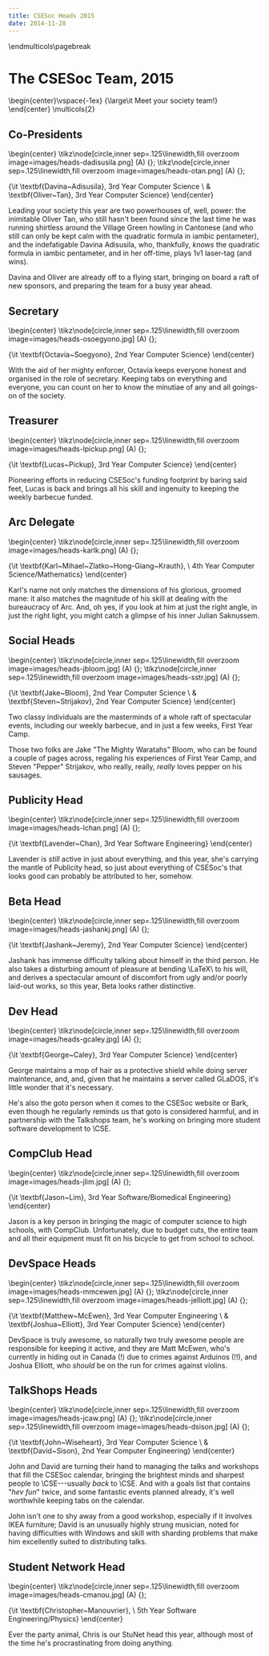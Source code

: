 ```yaml
---
title: CSESoc Heads 2015
date: 2014-11-28
---
```


\endmulticols\pagebreak

The CSESoc Team, 2015
=====================

\begin{center}\vspace{-1ex}
{\large\it Meet your society team!}
\end{center}
\multicols{2}

Co-Presidents
-------------

\begin{center}
\tikz\node[circle,inner sep=.125\linewidth,fill overzoom image=images/heads-dadisusila.png] (A) {};
\tikz\node[circle,inner sep=.125\linewidth,fill overzoom image=images/heads-otan.png] (A) {};

{\it \textbf{Davina~Adisusila}, 3rd Year Computer Science \\
  \& \textbf{Oliver~Tan}, 3rd Year Computer Science}
\end{center}

Leading your society this year are two powerhouses of, well, power:
the inimitable Oliver Tan, who still hasn't been found since the last
time he was running shirtless around the Village Green howling in
Cantonese (and who still can only be kept calm with the quadratic
formula in iambic pentameter), and the indefatigable Davina Adisusila,
who, thankfully, _knows_ the quadratic formula in iambic pentameter,
and in her off-time, plays 1v1 laser-tag (and wins).

Davina and Oliver are already off to a flying start, bringing on board
a raft of new sponsors, and preparing the team for a busy year ahead.

Secretary
---------

\begin{center}
\tikz\node[circle,inner sep=.125\linewidth,fill overzoom image=images/heads-osoegyono.jpg] (A) {};

{\it \textbf{Octavia~Soegyono}, 2nd Year Computer Science}
\end{center}

With the aid of her mighty enforcer, Octavia keeps everyone honest and
organised in the role of secretary.  Keeping tabs on everything and
everyone, you can count on her to know the minutiae of any and all
goings-on of the society.

Treasurer
---------

\begin{center}
\tikz\node[circle,inner sep=.125\linewidth,fill overzoom image=images/heads-lpickup.png] (A) {};

{\it \textbf{Lucas~Pickup}, 3rd Year Computer Science}
\end{center}

Pioneering efforts in reducing CSESoc's funding footprint by baring
said feet, Lucas is back and brings all his skill and ingenuity to
keeping the weekly barbecue funded.

Arc Delegate
------------

\begin{center}
\tikz\node[circle,inner sep=.125\linewidth,fill overzoom image=images/heads-karlk.png] (A) {};

{\it \textbf{Karl~Mihael~Zlatko~Hong-Giang~Krauth}, \\
  4th Year Computer Science/Mathematics}
\end{center}

Karl's name not only matches the dimensions of his glorious, groomed
mane: it also matches the magnitude of his skill at dealing with the
bureaucracy of Arc.  And, oh yes, if you look at him at just the right
angle, in just the right light, you might catch a glimpse of his inner
Julian Saknussem.

Social Heads
------------

\begin{center}
\tikz\node[circle,inner sep=.125\linewidth,fill overzoom image=images/heads-jbloom.jpg] (A) {};
\tikz\node[circle,inner sep=.125\linewidth,fill overzoom image=images/heads-sstr.jpg] (A) {};

{\it \textbf{Jake~Bloom}, 2nd Year Computer Science \\
  \& \textbf{Steven~Strijakov}, 2nd Year Computer Science}
\end{center}

Two classy individuals are the masterminds of a whole raft of
spectacular events, including our weekly barbecue, and in just a few
weeks, First Year Camp.

Those two folks are Jake "The Mighty Waratahs" Bloom, who can be found
a couple of pages across, regaling his experiences of First Year Camp,
and Steven "Pepper" Strijakov, who really, really, _really_ loves
pepper on his sausages.

Publicity Head
--------------

\begin{center}
\tikz\node[circle,inner sep=.125\linewidth,fill overzoom image=images/heads-lchan.png] (A) {};

{\it \textbf{Lavender~Chan}, 3rd Year Software Engineering}
\end{center}

Lavender is _still_ active in just about everything, and this year,
she's carrying the mantle of Publicity head, so just about everything
of CSESoc's that looks good can probably be attributed to her,
somehow.

Beta Head
---------

\begin{center}
\tikz\node[circle,inner sep=.125\linewidth,fill overzoom image=images/heads-jashankj.png] (A) {};

{\it \textbf{Jashank~Jeremy}, 2nd Year Computer Science}
\end{center}

Jashank has immense difficulty talking about himself in the third
person.  He also takes a disturbing amount of pleasure at bending
\LaTeX\ to his will, and derives a spectacular amount of discomfort
from ugly and/or poorly laid-out works, so this year, Beta looks
rather distinctive.

Dev Head
--------

\begin{center}
\tikz\node[circle,inner sep=.125\linewidth,fill overzoom image=images/heads-gcaley.jpg] (A) {};

{\it \textbf{George~Caley}, 3rd Year Computer Science}
\end{center}

George maintains a mop of hair as a protective shield while doing
server maintenance, and, and, given that he maintains a server called
GLaDOS, it's little wonder that it's necessary.

He's also the goto person when it comes to the CSESoc website or Bark,
even though he regularly reminds us that goto is considered harmful,
and in partnership with the Talkshops team, he's working on bringing
more student software development to \CSE.

CompClub Head
-------------

\begin{center}
\tikz\node[circle,inner sep=.125\linewidth,fill overzoom image=images/heads-jlim.jpg] (A) {};

{\it \textbf{Jason~Lim}, 3rd Year Software/Biomedical Engineering}
\end{center}

Jason is a key person in bringing the magic of computer science to
high schools, with CompClub.  Unfortunately, due to budget cuts, the
entire team and all their equipment must fit on his bicycle to get
from school to school.

DevSpace Heads
--------------

\begin{center}
\tikz\node[circle,inner sep=.125\linewidth,fill overzoom image=images/heads-mmcewen.jpg] (A) {};
\tikz\node[circle,inner sep=.125\linewidth,fill overzoom image=images/heads-jelliott.jpg] (A) {};

{\it \textbf{Matthew~McEwen}, 3rd Year Computer Engineering \\
  \& \textbf{Joshua~Elliott}, 3rd Year Computer Science}
\end{center}

DevSpace is truly awesome, so naturally two truly awesome people are
responsible for keeping it active, and they are Matt McEwen, who's
currently in hiding out in Canada (!) due to crimes against Arduinos
(!!), and Joshua Elliott, who _should_ be on the run for crimes
against violins.

TalkShops Heads
---------------

\begin{center}
\tikz\node[circle,inner sep=.125\linewidth,fill overzoom image=images/heads-jcaw.png] (A) {};
\tikz\node[circle,inner sep=.125\linewidth,fill overzoom image=images/heads-dsison.jpg] (A) {};

{\it \textbf{John~Wiseheart}, 3rd Year Computer Science \\
  \& \textbf{David~Sison}, 2nd Year Computer Engineering}
\end{center}

John and David are turning their hand to managing the talks and
workshops that fill the CSESoc calendar, bringing the brightest minds
and sharpest people to \CSE---usually _back_ to \CSE.  And with a
goals list that contains "_hev fun_" twice, and some fantastic events
planned already, it's well worthwhile keeping tabs on the calendar.

John isn't one to shy away from a good workshop, especially if it
involves IKEA furniture; David is an unusually highly strung musician,
noted for having difficulties with Windows and skill with sharding
problems that make him excellently suited to distributing talks.

Student Network Head
--------------------

\begin{center}
\tikz\node[circle,inner sep=.125\linewidth,fill overzoom image=images/heads-cmanou.jpg] (A) {};

{\it \textbf{Christopher~Manouvrier}, \\
  5th Year Software Engineering/Physics}
\end{center}

Ever the party animal, Chris is our StuNet head this year, although
most of the time he's procrastinating from doing anything.
